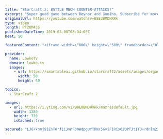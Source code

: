 ```yaml
---
title: "StarCraft 2: BATTLE MECH COUNTER-ATTACKS!"
excerpt: "Super good game between Reynor and Gumiho. Subscribe for more videos: http://lowko.tv/youtube Insane Protoss macro: https://goo.gl/kYVEow  Small mistakes have big consequences in a game of professional StarCraft 2. Reynor makes a small misstep in the early game and immediately gets punished. His followup"
originalUrl: https://youtube.com/watch?v=B8EUBMDHXRk
type: video
length: PT20M43S
publishedDateTime: 2019-03-08T08:34:03Z
heat: 50

featuredContent: "<iframe width=\"800\" height=\"500\" frameborder=\"0\" src=\"https://www.youtube.com/embed/B8EUBMDHXRk\" allow=\"accelerometer; autoplay; encrypted-media; gyroscope; picture-in-picture\" allowfullscreen></iframe>"

provider:
  name: LowkoTV
  domain: lowko.tv
  images:
    - url: https://smartableai.github.io/starcraft2/assets/images/organizations/lowko.tv-50x50.jpg
      width: 50
      height: 50

topics:
  - StarCraft 2

images:
  - url: https://i.ytimg.com/vi/B8EUBMDHXRk/maxresdefault.jpg
    width: 1280
    height: 720
    isCached: true

secured: "LJ6+konj9iEnT0rf1iJvnF30AdpgUYTRN/5GviFiRis62QPTJt1TJ+rdnlm2IDzPJHcWuA4yIqa63UN3UNcJHv5j+xTngHn9qrjPFnZcfWIR8c+W3axJn+d/OEaSVOkeK7zov1X3es/wDWRSdFecDRILUHMj5ClN9XgmUilNUkKkEGv9l0TIFV4s+45auMOPM4cuGs0yd6lh3ogUEO43VyEeQfFJVFxRSsG3otbhAzvj1aZQAUUeXnST7lPlTsIfnejhDrcBdbLQ3/EkpFEkarcP7pz2VjGlu/lJwgbYREVXG8L3ICfbCrbtJbEWH10xQlu16TnOvqAzDcTh2/1pWrK/Httr+fpzZ1ZENTryngllADb3tMAt6VMUDtta9EA4elGUagPce0sHu5ebAE78dMNyqfXSSX0Vgt4HbJ21D9s=;Xk5mrt750tscLkKYMlbugQ=="
---
```


